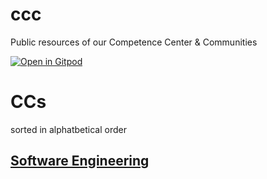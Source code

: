 # ccc

Public resources of our Competence Center & Communities

[![Open in Gitpod](https://gitpod.io/button/open-in-gitpod.svg)](https://gitpod.io#https://github.com/baloise/ccc)

# CCs

sorted in alphatbetical order

## [Software Engineering](docs/md/se/README.md)